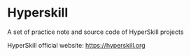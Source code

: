 # Hyperskill
A set of practice note and source code of HyperSkill projects

HyperSkill official website: https://hyperskill.org
